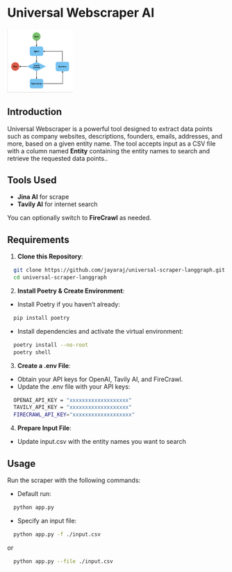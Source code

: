 # Universal Webscraper AI

<img src="https://github.com/jayaraj/universal-scraper-langgraph/raw/master/img/workflow.png" alt="Workflow" width="30%"/>

## Introduction

Universal Webscraper is a powerful tool designed to extract data points such as company websites, descriptions, founders, emails, addresses, and more, based on a given entity name. The tool accepts input as a CSV file with a column named **Entity** containing the entity names to search and retrieve the requested data points..

## Tools Used

 - **Jina AI** for scrape
 - **Tavily AI** for internet search

You can optionally switch to **FireCrawl** as needed.

## Requirements
  
1.	**Clone this Repository**:
```bash
  git clone https://github.com/jayaraj/universal-scraper-langgraph.git
  cd universal-scraper-langgraph
```
2.	**Install Poetry & Create Environment**:
-	Install Poetry if you haven’t already:
```bash
  pip install poetry
```
-	Install dependencies and activate the virtual environment:
```bash
  poetry install --no-root
  poetry shell
```

3.	**Create a .env File**:
-	Obtain your API keys for OpenAI, Tavily AI, and FireCrawl.
-	Update the .env file with your API keys:
```bash
  OPENAI_API_KEY = "xxxxxxxxxxxxxxxxxxx"
  TAVILY_API_KEY = "xxxxxxxxxxxxxxxxxxx"
  FIRECRAWL_API_KEY="xxxxxxxxxxxxxxxxxxx"
```
4.	**Prepare Input File**:
- Update input.csv with the entity names you want to search 

## Usage

Run the scraper with the following commands:
-	Default run:
```bash
  python app.py
```

- Specify an input file:
```bash
  python app.py -f ./input.csv
```
or
```bash
  python app.py --file ./input.csv
```
